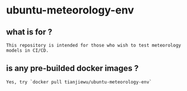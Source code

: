 # ubuntu-meteorology-env

## what is for ?

    This repository is intended for those who wish to test meteorology models in CI/CD.

## is any pre-builded docker images ?

    Yes, try `docker pull tianjiewu/ubuntu-meteorology-env`
